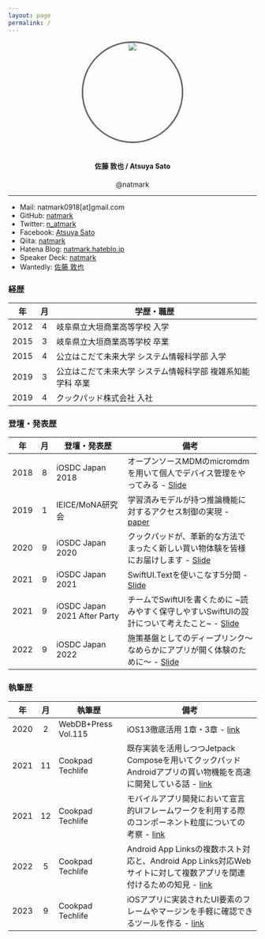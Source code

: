 ```yaml
---
layout: page
permalink: /
---
```


<style>
.box {
    width: 200px;
    height: 200px;
    position: relative;
    overflow: hidden;
    border-radius: 200px;
    border: medium solid #666;
}
.image {
    position: absolute;
    left: 50%;
    transform: translate(-50%, 0%);
}
</style>
<div align="center">
  <div class="box">
    <img src="https://avatars3.githubusercontent.com/u/8342213?s=460&v=4" class="image">
  </div>
  <br>
  <h4> 佐藤 敦也 / Atsuya Sato</h4>
  <p>@natmark</p>
</div>

---

- Mail: natmark0918[at]gmail.com
- GitHub: [natmark](https://github.com/natmark)
- Twitter: [n_atmark](https://twitter.com/n_atmark)
- Facebook: [Atsuya Sato](https://www.facebook.com/atsuya.sato.10)
- Qiita: [natmark](https://qiita.com/natmark)
- Hatena Blog: [natmark.hateblo.jp](http://natmark.hateblo.jp/)
- Speaker Deck: [natmark](https://speakerdeck.com/natmark/)
- Wantedly: [佐藤 敦也](https://www.wantedly.com/users/11434799)

### 経歴

|年|月| <center>学歴・職歴</center>|
|:--:|:--:|:---------|
|2012|4|岐阜県立大垣商業高等学校 入学|
|2015|3|岐阜県立大垣商業高等学校 卒業|
|2015|4|公立はこだて未来大学 システム情報科学部 入学|
|2019|3|公立はこだて未来大学 システム情報科学部 複雑系知能学科 卒業|
|2019|4|クックパッド株式会社 入社|

### 登壇・発表歴

|年|月| <center>登壇・発表歴</center>|<center>備考</center>|
|:--:|:--:|:---------|:------|
|2018|8|iOSDC Japan 2018|オープンソースMDMのmicromdmを用いて個人でデバイス管理をやってみる - [Slide](https://speakerdeck.com/natmark/iosdc2018-micromdm)|
|2019|1|IEICE/MoNA研究会|学習済みモデルが持つ推論機能に対するアクセス制御の実現 - [paper](https://www.ieice.org/ken/paper/20190117E1jb/)|
|2020|9|iOSDC Japan 2020|クックパッドが、革新的な方法でまったく新しい買い物体験を皆様にお届けします - [Slide](https://speakerdeck.com/yujif/iosdc-japan-2020-day-2-cookpad)|
|2021|9|iOSDC Japan 2021|SwiftUI.Textを使いこなす5分間 - [Slide](https://speakerdeck.com/natmark/iosdc-swiftui-text)|
|2021|9|iOSDC Japan 2021 After Party|チームでSwiftUIを書くために ~読みやすく保守しやすいSwiftUIの設計について考えたこと~ - [Slide](https://speakerdeck.com/natmark/after-party-iosdc-japan-2021-swiftui)|
|2022|9|iOSDC Japan 2022|施策基盤としてのディープリンク〜なめらかにアプリが開く体験のために〜 - [Slide](https://speakerdeck.com/natmark/iosdc-japan-2022-deeplink)|

### 執筆歴

|年|月| <center>執筆歴</center>|<center>備考</center>|
|:--:|:--:|:---------|:------|
|2020|2|WebDB+Press Vol.115|iOS13徹底活用 1章・3章 - [link](https://gihyo.jp/magazine/wdpress/archive/2020/vol115)|
|2021|11|Cookpad Techlife|既存実装を活用しつつJetpack Composeを用いてクックパッドAndroidアプリの買い物機能を高速に開発している話 - [link](https://techlife.cookpad.com/entry/2021/11/11/kaimono-jetpack-compose)|
|2021|12|Cookpad Techlife|モバイルアプリ開発において宣言的UIフレームワークを利用する際のコンポーネント粒度についての考察 - [link](https://techlife.cookpad.com/entry/2021/12/17/103000)|
|2022|5|Cookpad Techlife| Android App Linksの複数ホスト対応と、Android App Links対応Webサイトに対して複数アプリを関連付けるための知見 - [link](https://techlife.cookpad.com/entry/2022/05/31/100000)|
|2023|9|Cookpad Techlife| iOSアプリに実装されたUI要素のフレームやマージンを手軽に確認できるツールを作る - [link](https://techlife.cookpad.com/entry/2023/09/14/160000)|
